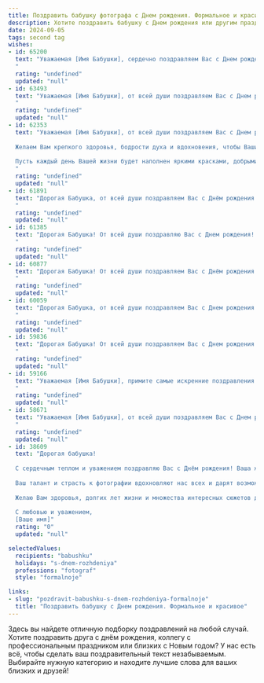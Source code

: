 ```yaml
---
title: Поздравить бабушку фотографа c Днем рождения. Формальное и красивое
description: Хотите поздравить бабушку c Днем рождения или другим праздником? Наш ИИ создаст незабываемое поздравление, а вы обязательно выделитесь среди других.  
date: 2024-09-05
tags: second tag
wishes:
- id: 65200
  text: "Уважаемая [Имя Бабушки], сердечно поздравляем Вас с Днем рождения! Желаем Вам крепкого здоровья, творческого вдохновения и ярких моментов в жизни. Пусть Ваши работы, запечатлевающие прекрасные мгновения, всегда будут радовать Вас и окружающих!
  "
  rating: "undefined"
  updated: "null"
- id: 63493
  text: "Уважаемая [Имя Бабушки], от всей души поздравляем Вас с Днем рождения! Желаем Вам крепкого здоровья, неиссякаемого творческого вдохновения, ярких и незабываемых моментов в жизни. Пусть Ваша камера всегда будет запечатлевать самые счастливые события, а улыбки близких людей дарят Вам радость и тепло!
  "
  rating: "undefined"
  updated: "null"
- id: 62353
  text: "Уважаемая [Имя Бабушки], от всей души поздравляем Вас с Днем рождения!
  
  Желаем Вам крепкого здоровья, бодрости духа и вдохновения, чтобы Ваши фотографии продолжали радовать нас своей красотой и мастерством.
  
  Пусть каждый день Вашей жизни будет наполнен яркими красками, добрыми улыбками и теплом близких людей!
  "
  rating: "undefined"
  updated: "null"
- id: 61891
  text: "Дорогая Бабушка, от всей души поздравляем Вас с Днём рождения! Пусть этот день будет наполнен радостью, теплом и любовью близких. Желаем Вам крепкого здоровья, вдохновения и ярких моментов в жизни. Пусть Ваш талант фотографа продолжает дарить миру красоту и запечатлевать самые ценные мгновения!
  "
  rating: "undefined"
  updated: "null"
- id: 61385
  text: "Дорогая Бабушка! От всей души поздравляю Вас с Днем рождения! Желаю Вам крепкого здоровья, вдохновения и неизменной любви к искусству фотографии. Пусть каждый кадр Вашей жизни будет наполнен счастьем, а Ваше творчество продолжает радовать нас и впредь.
  "
  rating: "undefined"
  updated: "null"
- id: 60877
  text: "Дорогая Бабушка! От всей души поздравляем Вас с Днём рождения! Желаем Вам крепкого здоровья, творческого вдохновения и ярких моментов в жизни, запечатленных Вашим талантливым объективом. Пусть Ваша фотография всегда радует нас и наполняет мир красотой и любовью!
  "
  rating: "undefined"
  updated: "null"
- id: 60059
  text: "Дорогая Бабушка, от всей души поздравляем Вас с Днем рождения!  Желаем Вам крепкого здоровья, благополучия и вдохновения в Вашей любимой профессии фотографа. Пусть Ваши снимки и впредь дарят радость и свет окружающим.
  "
  rating: "undefined"
  updated: "null"
- id: 59836
  text: "Дорогая Бабушка! От всей души поздравляем Вас с Днем рождения! Желаем Вам крепкого здоровья, творческого вдохновения и радости от каждого прожитого дня. Пусть Ваши фотографии всегда будут полны жизни и света, а Ваше сердце – теплом и любовью.
  "
  rating: "undefined"
  updated: "null"
- id: 59166
  text: "Уважаемая [Имя Бабушки], примите самые искренние поздравления с Днем рождения! Желаем Вам крепкого здоровья, бодрости духа и новых творческих успехов в Вашем любимом деле – фотографии. Пусть Ваши снимки всегда излучают тепло, свет и радость, а жизнь будет наполнена яркими красками и счастливыми мгновениями!
  "
  rating: "undefined"
  updated: "null"
- id: 58671
  text: "Уважаемая [Имя Бабушки], от всей души поздравляем Вас с Днем рождения! Желаем Вам крепкого здоровья, неиссякаемой энергии и творческого вдохновения! Пусть Ваши фотографии всегда будут яркими, полными жизни и эмоций!
  "
  rating: "undefined"
  updated: "null"
- id: 38609
  text: "Дорогая бабушка!
  
  С сердечным теплом и уважением поздравляю Вас с Днём рождения! Ваша жизнь, как замечательная фотография, полна ярких моментов, теплых воспоминаний и несущих свет событий. Вы умело запечатлеваете мгновения, обращая каждое из них в настоящее искусство.
  
  Ваш талант и страсть к фотографии вдохновляют нас всех и дарят возможность увидеть мир с новой стороны. Пусть каждый новый день будет наполнен радостью, счастьем и прекрасными кадрами, а все ваши мечты сбываются с лёгкостью.
  
  Желаю Вам здоровья, долгих лет жизни и множества интересных сюжетов для вдохновения. Вы – настоящий мастер своего дела, и я горжусь тем, что Вы моя бабушка!
  
  С любовью и уважением,
  [Ваше имя]"
  rating: "0"
  updated: "null"

selectedValues:
  recipients: "babushku"
  holidays: "s-dnem-rozhdeniya"
  professions: "fotograf"
  style: "formalnoje"

links:
- slug: "pozdravit-babushku-s-dnem-rozhdeniya-formalnoje"
  title: "Поздравить бабушку c Днем рождения. Формальное и красивое"
---
```


Здесь вы найдете отличную подборку поздравлений на любой случай. 
Хотите поздравить друга с днём рождения, коллегу с профессиональным праздником или близких с Новым годом? У нас есть всё, чтобы сделать ваш поздравительный текст незабываемым. Выбирайте нужную категорию и находите лучшие слова для ваших близких и друзей!
